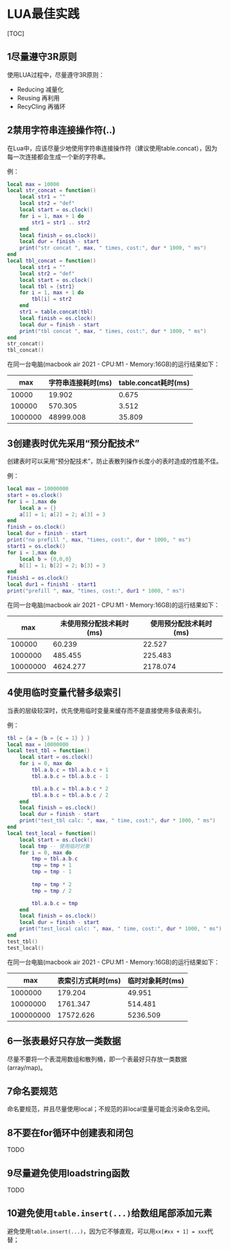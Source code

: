 # LUA最佳实践

[TOC]



## 1尽量遵守3R原则

使用LUA过程中，尽量遵守3R原则：

- Reducing  减量化
- Reusing    再利用
- RecyCling 再循环



## 2禁用字符串连接操作符(..)

在Lua中，应该尽量少地使用字符串连接操作符（建议使用table.concat），因为每一次连接都会生成一个新的字符串。

例：

```lua
local max = 10000
local str_concat = function()
    local str1 = ""
    local str2 = "def"
    local start = os.clock()
    for i = 1, max + 1 do
        str1 = str1 .. str2
    end
    local finish = os.clock()
    local dur = finish - start
    print("str concat ", max, " times, cost:", dur * 1000, " ms")
end
local tbl_concat = function()
    local str1 = ""
    local str2 = "def"
    local start = os.clock()
    local tbl = {str1}
    for i = 1, max + 1 do
        tbl[i] = str2
    end
    str1 = table.concat(tbl)
    local finish = os.clock()
    local dur = finish - start
    print("tbl concat ", max, " times, cost:", dur * 1000, " ms")
end
str_concat()
tbl_concat()
```

在同一台电脑(macbook air 2021 - CPU:M1 - Memory:16GB)的运行结果如下：

| max     | 字符串连接耗时(ms) | table.concat耗时(ms) |
| ------- | ------------------ | -------------------- |
| 10000   | 19.902             | 0.675                |
| 100000  | 570.305            | 3.512                |
| 1000000 | 48999.008          | 35.809               |



## 3创建表时优先采用“预分配技术”

创建表时可以采用“预分配技术”，防止表散列操作长度小的表时造成的性能不佳。

例：

```lua
local max = 10000000
start = os.clock()
for i = 1,max do
    local a = {}
    a[1] = 1; a[2] = 2; a[3] = 3
end
finish = os.clock()
local dur = finish - start
print("no prefill ", max, "times, cost:", dur * 1000, " ms")
start1 = os.clock()
for i = 1,max do
    local b = {0,0,0}
    b[1] = 1; b[2] = 2; b[3] = 3
end
finish1 = os.clock()
local dur1 = finish1 - start1
print("prefill ", max, "times, cost:", dur1 * 1000, " ms")
```

在同一台电脑(macbook air 2021 - CPU:M1 - Memory:16GB)的运行结果如下：

| max      | 未使用预分配技术耗时(ms) | 使用预分配技术耗时(ms) |
| -------- | ------------------------ | ---------------------- |
| 100000   | 60.239                   | 22.527                 |
| 1000000  | 485.455                  | 225.483                |
| 10000000 | 4624.277                 | 2178.074               |



## 4使用临时变量代替多级索引

当表的层级较深时，优先使用临时变量来缓存而不是直接使用多级表索引。

例：

```lua
tbl = {a = {b = {c = 1} } }
local max = 10000000
local test_tbl = function()
    local start = os.clock()
    for i = 0, max do 
        tbl.a.b.c = tbl.a.b.c + 1
        tbl.a.b.c = tbl.a.b.c - 1

        tbl.a.b.c = tbl.a.b.c * 2
        tbl.a.b.c = tbl.a.b.c / 2
    end
    local finish = os.clock()
    local dur = finish - start
    print("test_tbl calc: ", max, " time, cost:", dur * 1000, " ms")
end
local test_local = function()
    local start = os.clock()
    local tmp -- 使用临时对象
    for i = 0, max do
        tmp = tbl.a.b.c
        tmp = tmp + 1
        tmp = tmp - 1
        
        tmp = tmp * 2
        tmp = tmp / 2

        tbl.a.b.c = tmp
    end
    local finish = os.clock()
    local dur = finish - start
    print("test_local calc: ", max, " time, cost:", dur * 1000, " ms")
end
test_tbl()
test_local()
```

在同一台电脑(macbook air 2021 - CPU:M1 - Memory:16GB)的运行结果如下：

| max       | 表索引方式耗时(ms) | 临时对象耗时(ms) |
| --------- | ------------------ | ---------------- |
| 1000000   | 179.204            | 49.951           |
| 10000000  | 1761.347           | 514.481          |
| 100000000 | 17572.626          | 5236.509         |



## 6一张表最好只存放一类数据

尽量不要将一个表混用数组和散列桶，即一个表最好只存放一类数据(array/map)。



## 7命名要规范

命名要规范，并且尽量使用local；不规范的非local变量可能会污染命名空间。



## 8不要在for循环中创建表和闭包

TODO



## 9尽量避免使用loadstring函数

TODO



## 10避免使用`table.insert(...)`给数组尾部添加元素

避免使用`table.insert(...)`，因为它不够直观，可以用`xx[#xx + 1] = xxx`代替；

 


